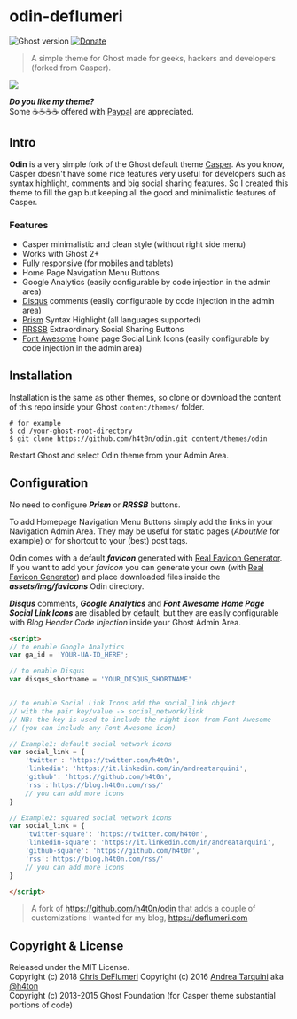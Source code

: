 # odin-deflumeri

![Ghost version](https://img.shields.io/badge/Ghost-2.x-brightgreen.svg?style=flat-square)
[![Donate](https://img.shields.io/badge/donate-paypal-003087.svg?style=flat-square)](https://www.paypal.me/andreatarquini/5)

> A simple theme for Ghost made for geeks, hackers and developers (forked from Casper).

[<img src="http://i.imgur.com/SjCzgwp.jpg">]()

***Do you like my theme?***  
Some :coffee::coffee::coffee::coffee: offered with [Paypal](https://www.paypal.me/andreatarquini/5) are appreciated.

## Intro
**Odin** is a very simple fork of the Ghost default theme [Casper](https://github.com/TryGhost/Casper).
As you know, Casper doesn't have some nice features very useful for developers such as syntax
highlight, comments and big social sharing features. So I created this theme to fill the gap
but keeping all the good and minimalistic features of Casper.



### Features
* Casper minimalistic and clean style (without right side menu)
* Works with Ghost 2+
* Fully responsive (for mobiles and tablets)
* Home Page Navigation Menu Buttons
* Google Analytics (easily configurable by code injection in the admin area)
* [Disqus](https://disqus.com) comments (easily configurable by code injection in the admin area)
* [Prism](http://prismjs.com/) Syntax Highlight (all languages supported)
* [RRSSB](https://github.com/kni-labs/rrssb) Extraordinary Social Sharing Buttons
* [Font Awesome](http://fontawesome.io) home page Social Link Icons (easily configurable by code injection in the admin area)


## Installation
Installation is the same as other themes, so clone or download the content of this repo inside your Ghost `content/themes/` folder.

```
# for example
$ cd /your-ghost-root-directory
$ git clone https://github.com/h4t0n/odin.git content/themes/odin
```

Restart Ghost and select Odin theme from your Admin Area.

## Configuration
No need to configure ***Prism*** or ***RRSSB*** buttons.

To add Homepage Navigation Menu Buttons simply add the links in your Navigation Admin Area. They may be useful for static pages (*AboutMe* for example) or for shortcut to your (best) post tags.  

Odin comes with a default ***favicon*** generated with [Real Favicon Generator](http://realfavicongenerator.net). If you want to add your *favicon* you can generate your own (with [Real Favicon Generator](http://realfavicongenerator.net)) and place downloaded files inside the ***assets/img/favicons*** Odin directory.

***Disqus*** comments, ***Google Analytics***  and ***Font Awesome Home Page Social Link Icons*** are disabled by default, but they are easily configurable with *Blog Header Code Injection* inside your Ghost Admin Area.

```html
<script>
// to enable Google Analytics
var ga_id = 'YOUR-UA-ID_HERE';

// to enable Disqus
var disqus_shortname = 'YOUR_DISQUS_SHORTNAME'


// to enable Social Link Icons add the social_link object
// with the pair key/value -> social_network/link
// NB: the key is used to include the right icon from Font Awesome
// (you can include any Font Awesome icon)

// Example1: default social network icons
var social_link = {
    'twitter': 'https://twitter.com/h4t0n',
    'linkedin': 'https://it.linkedin.com/in/andreatarquini',
    'github': 'https://github.com/h4t0n',
    'rss':'https://blog.h4t0n.com/rss/'
    // you can add more icons
}

// Example2: squared social network icons
var social_link = {
    'twitter-square': 'https://twitter.com/h4t0n',
    'linkedin-square': 'https://it.linkedin.com/in/andreatarquini',
    'github-square': 'https://github.com/h4t0n',
    'rss':'https://blog.h4t0n.com/rss/'
    // you can add more icons
}

</script>


```
 > A fork of https://github.com/h4t0n/odin that adds a couple of customizations I wanted for my blog, https://deflumeri.com

## Copyright & License

Released under the MIT License.  
Copyright (c) 2018 [Chris DeFlumeri](https://deflumeri.com) 
Copyright (c) 2016 [Andrea Tarquini](https://blog.h4t0n.com) aka [@h4ton](https://twitter.com/h4t0n)  
Copyright (c) 2013-2015 Ghost Foundation (for Casper theme substantial portions of code)
